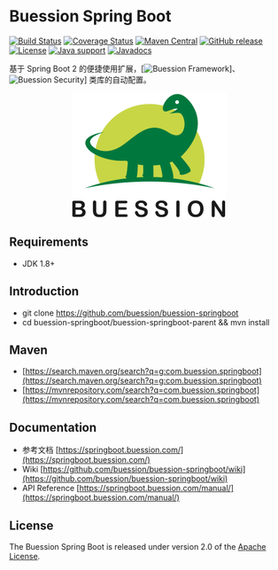 # Buession Spring Boot

[![Build Status](https://travis-ci.org/buession/buession-springboot.svg?branch=master)](https://travis-ci.org/buession/buession-springboot)
[![Coverage Status](https://img.shields.io/codecov/c/github/buession/buession-springboot/master.svg)](https://codecov.io/github/buession/buession-springboot?branch=master&view=all#sort=coverage&dir=asc)
[![Maven Central](https://img.shields.io/maven-central/v/com.buession.springboot/buession-springboot-boot.svg)](https://search.maven.org/search?q=g:com.buession.springboot)
[![GitHub release](https://img.shields.io/github/release/buession/buession-springboot.svg)](https://github.com/buession/buession-springboot/releases)
[![License](https://img.shields.io/badge/license-Apache%202-4EB1BA.svg)](https://www.apache.org/licenses/LICENSE-2.0.html)
[![Java support](https://img.shields.io/badge/Java-8+-green?logo=java&logoColor=white)](https://openjdk.java.net/)
[![Javadocs](http://www.javadoc.io/badge/com.buession.springboot/buession-springboot-boot.svg)](http://www.javadoc.io/doc/com.buession.springboot/buession-springboot-boot)


基于 Spring Boot 2 的便捷使用扩展，[![Buession Framework](https://www.buession.com/)]、![Buession Security](https://security.buession.com/)] 类库的自动配置。


<p align="center">
	<img src="docs/images/logo.png" alt="Buession SpringBoot" title="Buession SpringBoot" width="280px" />
</p>

## Requirements

- JDK 1.8+

## Introduction

- git clone https://github.com/buession/buession-springboot
- cd buession-springboot/buession-springboot-parent && mvn install

## Maven

- [https://search.maven.org/search?q=g:com.buession.springboot](https://search.maven.org/search?q=g:com.buession.springboot)
- [https://mvnrepository.com/search?q=com.buession.springboot](https://mvnrepository.com/search?q=com.buession.springboot)

## Documentation

- 参考文档 [https://springboot.buession.com/](https://springboot.buession.com/)
- Wiki [https://github.com/buession/buession-springboot/wiki](https://github.com/buession/buession-springboot/wiki)
- API Reference [https://springboot.buession.com/manual/](https://springboot.buession.com/manual/)

## License

The Buession Spring Boot is released under version 2.0 of the [Apache License](https://www.apache.org/licenses/LICENSE-2.0).